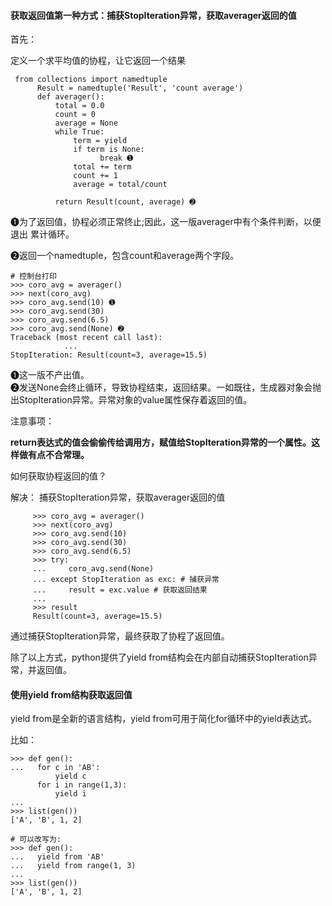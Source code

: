 #### 获取返回值第一种方式：捕获StopIteration异常，获取averager返回的值

首先：

定义一个求平均值的协程，让它返回一个结果

```
 from collections import namedtuple
      Result = namedtuple('Result', 'count average')
      def averager():
          total = 0.0
          count = 0
          average = None
          while True:
              term = yield
              if term is None:
                    break ➊ 
              total += term
              count += 1
              average = total/count

          return Result(count, average) ➋
```

➊为了返回值，协程必须正常终止;因此，这一版averager中有个条件判断，以便退出 累计循环。

➋返回一个namedtuple，包含count和average两个字段。

```
# 控制台打印      
>>> coro_avg = averager() 
>>> next(coro_avg)
>>> coro_avg.send(10) ➊ 
>>> coro_avg.send(30)
>>> coro_avg.send(6.5)
>>> coro_avg.send(None) ➋ 
Traceback (most recent call last):
            ...
StopIteration: Result(count=3, average=15.5)
```

➊这一版不产出值。  
➋发送None会终止循环，导致协程结束，返回结果。一如既往，生成器对象会抛出StopIteration异常。异常对象的value属性保存着返回的值。

注意事项：

**return表达式的值会偷偷传给调用方，赋值给StopIteration异常的一个属性。这样做有点不合常理。**

如何获取协程返回的值？

解决： 捕获StopIteration异常，获取averager返回的值

```
     >>> coro_avg = averager()
     >>> next(coro_avg)
     >>> coro_avg.send(10)
     >>> coro_avg.send(30)
     >>> coro_avg.send(6.5)
     >>> try:
     ...     coro_avg.send(None)
     ... except StopIteration as exc: # 捕获异常
     ...     result = exc.value # 获取返回结果
     ...
     >>> result
     Result(count=3, average=15.5)
```

通过捕获StopIteration异常，最终获取了协程了返回值。

除了以上方式，python提供了yield from结构会在内部自动捕获StopIteration异常，并返回值。

#### 使用yield from结构获取返回值

yield from是全新的语言结构，yield from可用于简化for循环中的yield表达式。

比如：

```
>>> def gen():
...   for c in 'AB':
          yield c
      for i in range(1,3):
          yield i
...
>>> list(gen())
['A', 'B', 1, 2]

# 可以改写为:
>>> def gen():
...   yield from 'AB'
...   yield from range(1, 3)
...
>>> list(gen())
['A', 'B', 1, 2]
```



